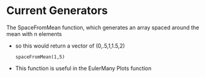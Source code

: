 # Current Generators

The SpaceFromMean function, which generates an array spaced around the mean with n elements

- so this would return a vector of (0,.5,1,1.5,2)

  ```
  spaceFromMean(1,5)
  ```

- This function is useful in the EulerMany Plots function